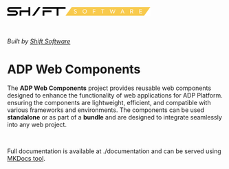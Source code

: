 <img src="./documentation/shift-software.png" alt="By Shift software" style="max-width: 333px;">

<br>
<br>
<br>

_Built by [Shift Software](https://shift.software/)_

# ADP Web Components

The **ADP Web Components** project provides reusable web components designed to enhance the functionality of web applications for ADP Platform. ensuring the components are lightweight, efficient, and compatible with various frameworks and environments. The components can be used **standalone** or as part of a **bundle** and are designed to integrate seamlessly into any web project.

<br>

Full documentation is available at ./documentation and can be served using [MKDocs tool](https://www.mkdocs.org/).
